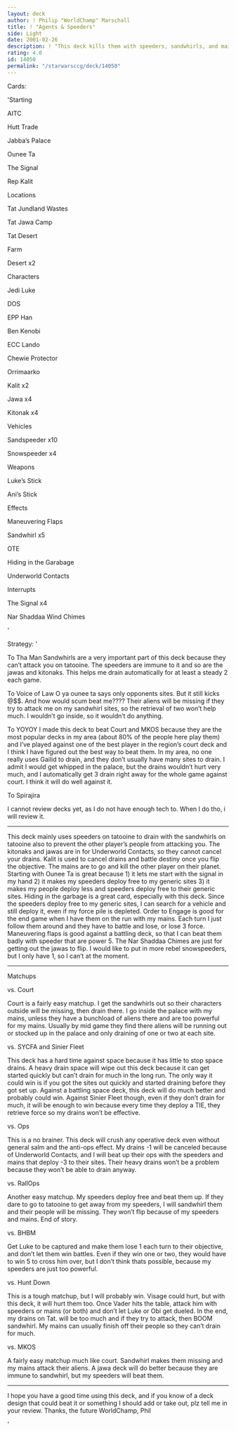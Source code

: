 ```yaml
---
layout: deck
author: ! Philip "WorldChamp" Marschall
title: ! "Agents & Speeders"
side: Light
date: 2001-02-26
description: ! "This deck kills them with speeders, sandwhirls, and mains."
rating: 4.0
id: 14050
permalink: "/starwarsccg/deck/14050"
---
```

Cards: 

'Starting

AITC

Hutt Trade

Jabba’s Palace

Ounee Ta 

The Signal


Rep Kalit


Locations

Tat Jundland Wastes

Tat Jawa Camp

Tat Desert

Farm 

Desert x2


Characters

Jedi Luke

DOS

EPP Han

Ben Kenobi

ECC Lando

Chewie Protector

Orrimaarko

Kalit x2

Jawa x4

Kitonak x4


Vehicles

Sandspeeder x10

Snowspeeder x4


Weapons

Luke’s Stick

Ani’s Stick


Effects

Maneuvering Flaps

Sandwhirl x5

OTE

Hiding in the Garabage

Underworld Contacts


Interrupts

The Signal x4

Nar Shaddaa Wind Chimes


'

Strategy: '

To Tha Man Sandwhirls are a very important part of this deck because they can’t attack you on tatooine. The speeders are immune to it and so are the jawas and kitonaks. This helps me drain automatically for at least a steady 2 each game. 

To Voice of Law O ya ounee ta says only opponents sites. But it still kicks @$$. And how would scum beat me???? Their aliens will be missing if they try to attack me on my sandwhirl sites, so the retrieval of two won’t help much. I wouldn’t go inside, so it wouldn’t do anything.

To YOYOY I made this deck to beat Court and MKOS because they are the most popular decks in my area (about 80% of the people here play them) and I’ve played against one of the best player in the region’s court deck and I think I have figured out the best way to beat them. In my area, no one really uses Gailid to drain, and they don’t usually have many sites to drain. I admit I would get whipped in the palace, but the drains wouldn’t hurt very much, and I automatically get 3 drain right away for the whole game against court. I think it will do well against it.

To Spirajira

I cannot review decks yet, as I do not have enough tech to. When I do tho, i will review it.

___________________________________________________________


This deck mainly uses speeders on tatooine to drain with the sandwhirls on tatooine also to prevent the other player’s people from attacking you. The kitonaks and jawas are in for Underworld Contacts, so they cannot cancel your drains. Kalit is used to cancel drains and battle destiny once you flip the objective. The mains are to go and kill the other player on their planet. Starting with Ounee Ta is great because 1) it lets me start with the signal in my hand 2) it makes my speeders deploy free to my generic sites 3) it makes my people deploy less and speeders deploy free to their generic sites. Hiding in the garbage is a great card, especially with this deck. Since the speeders deploy free to my generic sites, I can search for a vehicle and still deploy it, even if my force pile is depleted. Order to Engage is good for the end game when I have them on the run with my mains. Each turn I just follow them around and they have to battle and lose, or lose 3 force. Maneuvering flaps is good against a battling deck, so that I can beat them badly with speeder that are power 5. The Nar Shaddaa Chimes are just for getting out the jawas to flip. I would like to put in more rebel snowspeeders, but I only have 1, so I can’t at the moment. 


__________________________________________________


Matchups


vs. Court

Court is a fairly easy matchup. I get the sandwhirls out so their characters outside will be missing, then drain there. I go inside the palace with my mains, unless they have a bunchload of aliens there and are too powerful for my mains. Usually by mid game they find there aliens will be running out or stocked up in the palace and only draining of one or two at each site.


vs. SYCFA and Sinier Fleet

This deck has a hard time against space because it has little to stop space drains. A heavy drain space will wipe out this deck because it can get started quickly but can’t drain for much in the long run. The only way it could win is if you got the sites out quickly and started draining before they got set up. Against a battling space deck, this deck will do much better and probably could win. Against Sinier Fleet though, even if they don’t drain for much, it will be enough to win because every time they deploy a TIE, they retrieve force so my drains won’t be effective.


vs. Ops

This is a no brainer. This deck will crush any operative deck even without general salm and the anti-ops effect. My drains -1 will be canceled because of Underworld Contacts, and I will beat up their ops with the speeders and mains that deploy -3 to their sites. Their heavy drains won’t be a problem because they won’t be able to drain anyway.


vs. RallOps

Another easy matchup. My speeders deploy free and beat them up. If they dare to go to tatooine to get away from my speeders, I will sandwhirl them and their people will be missing. They won’t flip because of my speeders and mains. End of story.


vs. BHBM

Get Luke to be captured and make them lose 1 each turn to their objective, and don’t let them win battles. Even if they win one or two, they would have to win 5 to cross him over, but I don’t think thats possible, because my speeders are just too powerful.


vs. Hunt Down

This is a tough matchup, but I will probably win. Visage could hurt, but with this deck, it will hurt them too. Once Vader hits the table, attack him with speeders or mains (or both) and don’t let Luke or Obi get dueled. In the end, my drains on Tat. will be too much and if they try to attack, then BOOM sandwhirl. My mains can usually finish off their people so they can’t drain for much. 


vs. MKOS


A fairly easy matchup much like court. Sandwhirl makes them missing and my mains attack their aliens. A jawa deck will do better because they are immune to sandwhirl, but my speeders will beat them.


__________________________________________________


I hope you have a good time using this deck, and if you know of a deck design that could beat it or something I should add or take out, plz tell me in your review. Thanks, the future WorldChamp, Phil

'
